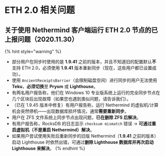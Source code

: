 # ETH 2.0 相关问题

## 关于使用 Nethermind 客户端运行 ETH 2.0 节点的已上报问题（2020.11.30）

{% hint style="warning" %}
* 部分用户在同步时使用的是 **1.9.41** 之前的版本，并且不知道旧的配置默认**不**支持 ETH 2.0，必须使用 **1.9.41** 版本重新同步（现在，这些用户都已设置成功）。 
* 使用 `AncientReceiptsBarrier`（会限制磁盘空间）进行同步的用户无法使用 **Teku**，**必须切换**至 **Prysm** 或 **Lighthouse**。
* 有两名用户报告称，他们在 Windows 10 专业版系统上运行的完全同步节点在几个区块后出现故障（如果您也遇到类似问题，请告诉我们）。
* （已在 1.9.45 版本中修复）有用户报告称，运行 Nethermind 的虚拟机/计算机会突然停机——出现数据库损坏情况，通常**需要重新同步**。
* 用户在 ZFS 文件系统上同步节点出现问题，**已在删除 ZFS 后解决**。
* 有用户报告称，RocksDB 的日志显示 `checksum mismatch` 错误 -&gt; **可通过重启虚拟机（不是重启 Nethermind）解决**。
* 如果用户尝试使用失败后重新同步的旧版 Nethermind（**1.9.41** 之前的版本）启动 Lighthouse 时依然出错，可通过**删除 Lighthouse 数据库并再次启动 Lighthouse 来解决**。
{% endhint %}



